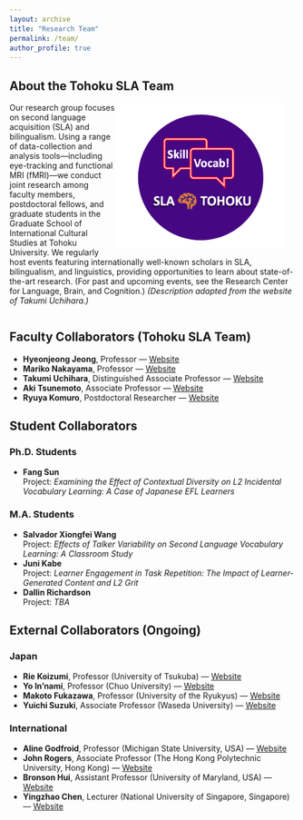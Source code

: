 ```yaml
---
layout: archive
title: "Research Team"
permalink: /team/
author_profile: true
---
```


## About the Tohoku SLA Team

<img src="https://raw.githubusercontent.com/maieryo/maieryo.github.io/master/assets/tohokusla.png"
     alt="Tohoku SLA Team"
     width="300"
     style="float:right; margin:0 1rem 1rem 0;" />

Our research group focuses on second language acquisition (SLA) and bilingualism. Using a range of data-collection and analysis tools—including eye-tracking and functional MRI (fMRI)—we conduct joint research among faculty members, postdoctoral fellows, and graduate students in the Graduate School of International Cultural Studies at Tohoku University. We regularly host events featuring internationally well-known scholars in SLA, bilingualism, and linguistics, providing opportunities to learn about state-of-the-art research. (For past and upcoming events, see the Research Center for Language, Brain, and Cognition.) *(Description adapted from the website of Takumi Uchihara.)*

<div style="clear:both;"></div>


## Faculty Collaborators (Tohoku SLA Team)
- **Hyeonjeong Jeong**, Professor — [Website](https://sites.google.com/view/hyeonjeong-jeong/home)
- **Mariko Nakayama**, Professor — [Website](https://www.intcul.tohoku.ac.jp/igpls/people/mariko-nakayama/)
- **Takumi Uchihara**, Distinguished Associate Professor — [Website](https://takumiuchihara.weebly.com/)
- **Aki Tsunemoto**, Associate Professor — [Website](https://akitsunemoto.wordpress.com/)
- **Ryuya Komuro**, Postdoctoral Researcher — [Website](https://researchmap.jp/Komuro-Ryuya)

## Student Collaborators
### Ph.D. Students
- **Fang Sun**  
  Project: *Examining the Effect of Contextual Diversity on L2 Incidental Vocabulary Learning: A Case of Japanese EFL Learners*

### M.A. Students
- **Salvador Xiongfei Wang**  
  Project: *Effects of Talker Variability on Second Language Vocabulary Learning: A Classroom Study*
- **Juni Kabe**  
  Project: *Learner Engagement in Task Repetition: The Impact of Learner-Generated Content and L2 Grit*
- **Dallin Richardson**  
  Project: *TBA*

## External Collaborators (Ongoing)
### Japan
- **Rie Koizumi**, Professor (University of Tsukuba) — [Website](https://sites.google.com/view/riekoizumiwebsite/home/)
- **Yo In’nami**, Professor (Chuo University) — [Website](https://sites.google.com/site/yoinnami/home?authuser=0)
- **Makoto Fukazawa**, Professor (University of the Ryukyus) — [Website](https://kenkyushadb.lab.u-ryukyu.ac.jp/html/100000963_en.html)
- **Yuichi Suzuki**, Associate Professor (Waseda University) — [Website](https://yuichisuzuki.net/)

### International
- **Aline Godfroid**, Professor (Michigan State University, USA) — [Website](https://sls.msu.edu/aline-godfroid-2/)
- **John Rogers**, Associate Professor (The Hong Kong Polytechnic University, Hong Kong) — [Website](https://www.polyu.edu.hk/engl/people/academic-staff/prof-john-rogers/?sc_lang=en)
- **Bronson Hui**, Assistant Professor (University of Maryland, USA) — [Website](https://bronson-hui.github.io/index.html)
- **Yingzhao Chen**, Lecturer (National University of Singapore, Singapore) — [Website](https://sites.google.com/view/yingzhaochen)

<br>
<br>
<br>

